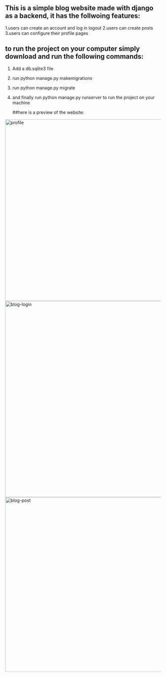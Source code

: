 ## This is a simple blog website made with django as a backend, it has the follwoing features:
1.users can create an account and log in logout
2.users can create posts
3.users can configure their profile pages

## to run the project on your computer simply download and run the following commands:
1. Add a db.sqlite3 file
2. run python manage.py makemigrations
3. run python manage.py migrate
4. and finally run python manage.py runserver to run the project on your machine


   ##here is a preview of the website:

<img width="586" alt="profile" src="https://github.com/kidusw/Django-blog-app/assets/99359601/4be91a89-c14f-4f7e-b35f-010a9a02a5a4">
<img width="632" alt="blog-login" src="https://github.com/kidusw/Django-blog-app/assets/99359601/e15915ca-5833-41df-80e8-6370adba83f7">
<img width="563" alt="blog-post" src="https://github.com/kidusw/Django-blog-app/assets/99359601/325c7c08-2f07-47f8-849e-9cca79327ab5">
